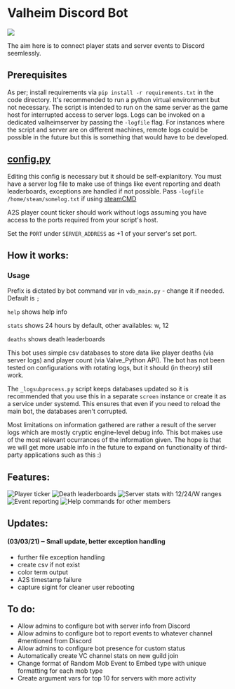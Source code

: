 # Valheim Discord Bot
![](https://github.com/ckbaudio/valheim-discord-bot/blob/main/img/vhb_ban2.png)

The aim here is to connect player stats and server events to Discord seemlessly. 
## Prerequisites
As per; install requirements via `pip install -r requirements.txt` in the code directory. It's recommended to run a python virtual environment but not necessary. The script is intended to run on the same server as the game host for interrupted access to server logs. Logs can be invoked on a dedicated valheimserver by passing the `-logfile` flag. For instances where the script and server are on different machines, remote logs could be possible in the future but this is something that would have to be developed.
## [config.py](https://github.com/ckbaudio/valheim-discord-bot/blob/main/code/config.py)
Editing this config is necessary but it should be self-explanitory. You must have a server log file to make use of things like event reporting and death leaderboards, exceptions are handled if not possible. Pass `-logfile /home/steam/somelog.txt` if using [steamCMD](https://developer.valvesoftware.com/wiki/SteamCMD)

A2S player count ticker should work without logs assuming you have access to the ports required from your script's host. 

Set the `PORT` under `SERVER_ADDRESS` as +1 of your server's set port.
## How it works:
### Usage
Prefix is dictated by bot command var in `vdb_main.py` - change it if needed. Default is `;` 

`help` shows help info

`stats` shows 24 hours by default, other availables: w, 12

`deaths` shows death leaderboards


This bot uses simple csv databases to store data like player deaths (via server logs) and player count (via Valve_Python API). The bot has not been tested on configurations with rotating logs, but it should (in theory) still work. 

The `_logsubprocess.py` script keeps databases updated so it is recommended that you use this in a separate `screen` instance or create it as a service under systemd. This ensures that even if you need to reload the main bot, the databases aren't corrupted. 

Most limitations on information gathered are rather a result of the server logs which are mostly cryptic engine-level debug info. This bot makes use of the most relevant ocurrances of the information given. The hope is that we will get more usable info in the future to expand on functionality of third-party applications such as this :)

## Features:
![](https://github.com/ckbaudio/valheim-discord-bot/blob/main/img/Capture3.PNG "Player ticker")
![](https://github.com/ckbaudio/valheim-discord-bot/blob/main/img/deaths.png "Death leaderboards")
![](https://github.com/ckbaudio/valheim-discord-bot/blob/main/img/serverstats.png "Server stats with 12/24/W ranges")
![](https://github.com/ckbaudio/valheim-discord-bot/blob/main/img/events.png "Event reporting")
![](https://github.com/ckbaudio/valheim-discord-bot/blob/main/img/help.PNG "Help commands for other members")

## Updates: 
#### (03/03/21) ‒ Small update, better exception handling
+ further file exception handling
+ create csv if not exist
+ color term output
+ A2S timestamp failure
+ capture sigint for cleaner user rebooting

## To do:
+ Allow admins to configure bot with server info from Discord
+ Allow admins to configure bot to report events to whatever channel #mentioned from Discord
+ Allow admins to configure bot presence for custom status
+ Automatically create VC channel stats on new guild join
+ Change format of Random Mob Event to Embed type with unique formatting for each mob type
+ Create argument vars for top 10 for servers with more activity
